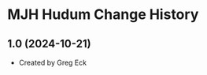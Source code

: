 MJH Hudum Change History
====================

1.0 (2024-10-21)
----------------
* Created by Greg Eck
